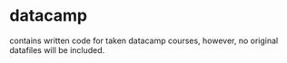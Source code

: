 # datacamp
contains written code for taken datacamp courses, however, no original datafiles will be included. 
